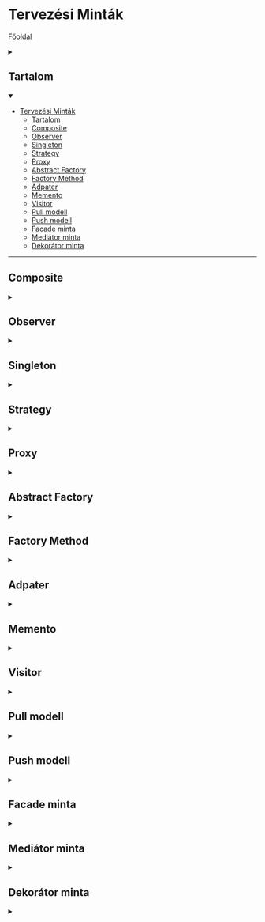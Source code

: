 # Tervezési Minták

[Főoldal](oop.md)
<details>
  <summary></summary>

[Fogalmak](terms.md)

[Elvek](principles.md)

[Heurisztikák](heuristics.md)

[Refaktorálás](refactoring.md)

[Clean-code](cleanCode.md)

[API tervezési elvek](APIDesign.md)

[Elosztott objektumorientáltság](distributed.md)

[Konkurens és párhuzamos minták](concurrentParalell.md)

[Immutable objektumorientáltság](immutable.md)

</details>

## Tartalom
<details open>
  <summary></summary>

- [Tervezési Minták](#tervezési-minták)
  - [Tartalom](#tartalom)
  - [Composite](#composite)
  - [Observer](#observer)
  - [Singleton](#singleton)
  - [Strategy](#strategy)
  - [Proxy](#proxy)
  - [Abstract Factory](#abstract-factory)
  - [Factory Method](#factory-method)
  - [Adpater](#adpater)
  - [Memento](#memento)
  - [Visitor](#visitor)
  - [Pull modell](#pull-modell)
  - [Push modell](#push-modell)
  - [Facade minta](#facade-minta)
  - [Mediátor minta](#mediátor-minta)
  - [Dekorátor minta](#dekorátor-minta)

</details>

---

## Composite

<details>
  <summary></summary>

Cél:
- Rész-egész viszonyban lévő objektumokat fastruktórába rendez
- A kliensek számára lehetővé teszi, hogy az egyszerű és összetett(kompozit) objektumokat egységesen kezelje egy interface-en keresztül

Példa: Olyan grafikus alkalmazás, amely lehetővé teszi összetett grafikus objektumok létrehozását

<p align="center">
    <img src="PatternImages/composite.png" />
</p>

</details>

## Observer

<details>
  <summary></summary>

Cél:
- Egy objektum állapotának megváltozásáról értesít más objektumokat
- Nincsen függőség, maguk az osztályok között (csak az observer-ekkel)

Példa: MVC vagy Document-View

Működés: Egy osztály eltárolja azokat az Observer-eket (interface), amiket értesíteni kell. Ezek értesítésére késpes az osztály. A különböző observer-ek ismerik a megfelelő adatszerkezeti osztályokat és le tudják kérni valamint módosítani azokat.

<p align="center">
    <img src="PatternImages/observer.png" />
</p>

</details>

## Singleton

<details>
  <summary></summary>

Cél:
- Biztosítja, hogy egy osztályból 1 példány legyen, és azt globálisan el lehessen érni

Magyarázat:

```
class Singleton
{ 
private:
    static Singleton* instance; 
 protected:   
    Singleton() { } 

public: 
    Singleton(Singleton &other) = delete;
    void operator=(const Singleton &) = delete;
    static Singleton *GetInstance();

    void doSomething() {}
 }

Singleton* Singleton::instance= nullptr;

Singleton *Singleton::GetInstance(c) 
{ 
    if(instance == nullptr)
    { 
        instance = new Singleton(); 
    } 
    return instance; 
}
```

```
Singleton* instance = Singleton::GetInstance();
instance->doSomething();
```

</details>

## Strategy

<details>
  <summary></summary>

Cél: 
- Algoritmusok egységbe zárása, egyszerűen ki lehessen őket cserélni

<p align="center">
    <img src="PatternImages/strategy.png" />
</p>

</details>

## Proxy

<details>
  <summary></summary>

Cél:
- Objektum helyett egy transzparens helyettesítő objektumot használ, mely szabályozza a hozzáférést

Példa: Jogosultságok korlátozása, erőforrás igényes műveletek csak akkor legyenek végrehajtva ha muszály

Magyarázat: A Proxy és az Objektum közös őssel rendelkezik, amit ismer a cliens. A cliens a proxy függvényein keresztül módosítja (akár törli és létrehozza) és lekérdezi a valódi objektumot

<p align="center">
    <img src="PatternImages/proxy.png" />
</p>

</details>

## Abstract Factory

<details>
  <summary></summary>

Cél:
- Interfészt biztosít ahhoz, hogy egymással összefüggő objektumok családjait hozzuk létre konkrét osztály specifikálása nélkül
- Létrehozás egy interfészen keresztül történik, nem függ a létrehozott objektumok konkrét típusától.

<p align="center">
    <img src="PatternImages/abstract_factory.png" />
</p>

<p align="center">
    <img src="PatternImages/abstract_factory2.png" />
</p>


Példa: 
- Ablakos rendszerek, GUI vezérlőelemek

</details>

## Factory Method

<details>
  <summary></summary>

Cél:
- Interfészt definiál objektum létrehozására, de a leszármazott osztályra hagyja a konkrét osztály eldöntését

<p align="center">
    <img src="PatternImages/factory_method.png" />
</p>

</details>

## Adpater

<details>
  <summary></summary>

Cél:
- Osztály interfészét olyanná változtatja, amilyet a kliens vár
- Lehetővé teszi egyébként inkompatibilis osztályok együttműködését

Object Adapter: Megoldás delegációval

<p align="center">
    <img src="PatternImages/adapter1.png" />
</p>

Class Adapter: Megoldás leszármazással

<p align="center">
    <img src="PatternImages/adapter2.png" />
</p>

</details>

## Memento

<details>
  <summary></summary>

Cél: 
- Egységbezárás megsértése nélkül a külvilág számára elérhetővé tenni az objektum belső állapotát
- Célszrű elmenti az objektun állapotát Undo parancshoz

Egy memento objektum készül az aktuális állapotból

<p align="center">
    <img src="PatternImages/memento.png" />
</p>

</details>

## Visitor

<details>
  <summary></summary>

Tehát a visitor „meglátogatja” az alakzatokat, az alakzatok pedig „elfogadják a látogatást”. A ShapeVisitor összes függvényét egyébként lehetne visit()-nek is nevezni, mert a paraméter típusa alapján is történhet a függvény kiválasztása – de ez OOP szempontból lényegtelen.

```
class ShapeVisitor {
    public:
        virtual void visit_rectangle(Rectangle & r) = 0;
        virtual void visit_circle(Circle & r) = 0;
};
 
class Shape {
    public:
        virtual void accept_visitor(ShapeVisitor &sv) = 0;
};
 
class Container {
    public:
        virtual void visit_all(ShapeVisitor &sv) {
            for (...)
                shapes[i]->accept_visitor(sv);
        }
}
```

A visitor tervezési minta hátránya, hogy új típus bevezetését nehezíti meg. Eddig egy új művelet hozzáadásához kellett módosítani az összes alakzatot – most azt nem kell. Mert most új típusú alakzat hozzáadásához kell módosítani az összes visitort – eddig azt nem kellett.

</details>

## Pull modell

<details>
  <summary></summary>

Minta, a grafika és modell kapcsolatára.

Jellemzői:
- grafika folyamatosan lekérdezi a modell állapotát
- a grafikát bizonyos időnként újra rajzoljuk, támaszkodva a modell aktuális állapotára
- lehetnek felesleges vagy nem elég frissítések

<p align="center">
    <img src="PatternImages/pull.png" />
</p>

</details>

## Push modell

<details>
  <summary></summary>

Minta, a grafika és modell kapcsolatára.

Jellemzői:
- modell értesíti a grafikát amennyiben valami változott
-  csak akkor rajzolunk újra, amikor ténylegesen szükséges
- lehetnek felesleges vagy nem elég frissítések

<p align="center">
    <img src="PatternImages/push.png" />
</p>

</details>


## Facade minta

<details>
  <summary></summary>

Valaki egy könnyebb vagy leegyszerűsített interfészt szeretne egy alatta lévő megvalósítási objektumhoz.

<p align="center">
    <img src="PatternImages/facade.png" />
</p>

</details>

## Mediátor minta

<details>
  <summary></summary>

Megszabja, miképp viselkedjen objektumok egy csoportja.Azáltal segíti a laza csatolást, hogy megelőzi, hogy az objektumok egymásra közvetlenül hivatkozzanak.

</details>

## Dekorátor minta

<details>
  <summary></summary>

Lehetővé teszi adott objektumokhoz más viselkedések hozzáadását akár statikusan, akár dinamikusan anélkül, hogy hatással lenne az azonos osztályból származó többi objektumra.

<p align="center">
    <img src="PatternImages/decorator.png" />
</p>

</details>